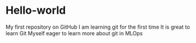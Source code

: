 # Hello-world
My first repository on GitHub
I am learning git for the first time
It is great to learn Git
Myself eager to learn more about git in MLOps
